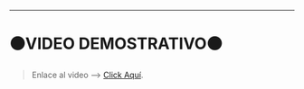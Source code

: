 ---

# ⚫VIDEO DEMOSTRATIVO⚫

> Enlace al video --> [Click Aquí](https://drive.google.com/drive/folders/1DRIoVWidV91c41S212g6zel44zs9v7rp?usp=sharing).
